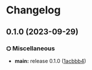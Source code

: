 # Changelog

## 0.1.0 (2023-09-29)


### ⛭ Miscellaneous

* **main:** release 0.1.0 ([1acbbb4](https://github.com/Conquerix/fqsmp-v2/commit/1acbbb43db5f46c6a51e66d1d21b21583d3136dd))
